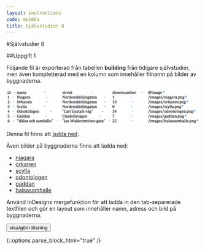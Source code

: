 ```yaml
---
layout: instructions
code: me105a
title: Självstudier 8
---
```


<style>
table {border-collapse: collapse;font-size:smaller}
th, td {border: 1px solid #BBBBBB}
th, td {text-align:left}
th, td {padding: 6px;}
</style>

<script>
  var toggle = function(id) {
  var mydiv = document.getElementById(id);
  if (mydiv.style.display === 'block' || mydiv.style.display === '')
    mydiv.style.display = 'none';
  else
    mydiv.style.display = 'block'
  }
</script>


#Självstudier 8

##Uppgift 1

Följande fil är exporterad från tabellen **building** från tidigare självstudier, men även kompletterad med en kolumn som innehåller filnamn på bilder av byggnaderna. 

![](im8/exportfil.png)

Denna fil finns att [ladda ned](buildings.txt). 

Även bilder på byggnaderna finns att ladda ned:

- [niagara](niagara.png)
- [orkanen](orkanen.png)
- [scylla](scylla.png)
- [odontologen](odontologen.png)
- [gaddan](gaddan.png)
- [halsasamhalle](halsasamhalle.png)

Använd InDesigns mergefunktion för att ladda in den tab-separerade textfilen och gör en layout som innehåller namn, adress och bild på byggnaderna. 

<!--START SHOW/HIDE-->
<input type="button" value="visa/göm lösning" onclick="toggle('answerXXX');">

{::options parse_block_html="true" /}
<div id="answerXXX" style="display:none">

lösning

</div>
<!--END SHOW/HIDE-->


